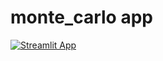 # monte_carlo app
[![Streamlit App](https://static.streamlit.io/badges/streamlit_badge_black_white.svg)](https://share.streamlit.io/[matiasriihiaho]/[monte_carlo]/[main]/[monte_carlo.py])
